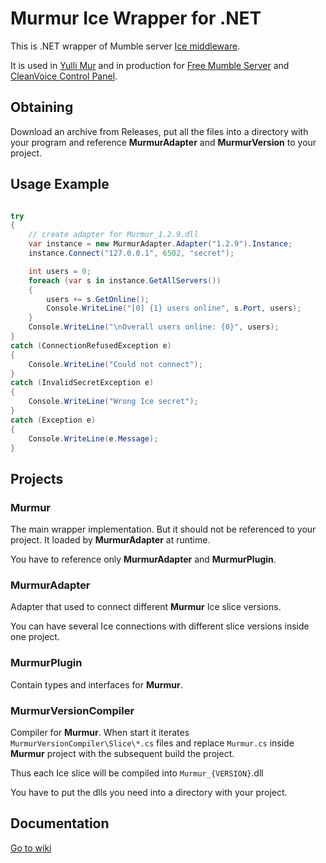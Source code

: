 
# Murmur Ice Wrapper for .NET

This is .NET wrapper of Mumble server [Ice middleware](https://wiki.mumble.info/wiki/Ice).

It is used in [Yulli Mur](http://yulli.cleanvoice.ru) and in production for [Free Mumble Server](http://cleanvoice.ru/free/mumble/) and [CleanVoice Control Panel](https://control.cleanvoice.ru).

## Obtaining

Download an archive from Releases, put all the files into a directory with your program and reference **MurmurAdapter** and **MurmurVersion** to your project.

## Usage Example
```C#

try
{
	// create adapter for Murmur_1.2.9.dll
	var instance = new MurmurAdapter.Adapter("1.2.9").Instance;
	instance.Connect("127.0.0.1", 6502, "secret");

	int users = 0;
	foreach (var s in instance.GetAllServers())
	{
		users += s.GetOnline();
		Console.WriteLine("[0] {1} users online", s.Port, users);
	}
	Console.WriteLine("\nOverall users online: {0}", users);
}
catch (ConnectionRefusedException e)
{
	Console.WriteLine("Could not connect");
}
catch (InvalidSecretException e)
{
	Console.WriteLine("Wrong Ice secret");
}
catch (Exception e)
{
	Console.WriteLine(e.Message);
}
```	

## Projects

### Murmur

The main wrapper implementation. But it should not be referenced to your project. It loaded by **MurmurAdapter** at runtime.

You have to reference only **MurmurAdapter** and **MurmurPlugin**.

### MurmurAdapter

Adapter that used to connect different **Murmur** Ice slice versions. 

You can have several Ice connections with different slice versions inside one project.

### MurmurPlugin

Contain types and interfaces for **Murmur**.

### MurmurVersionCompiler

Compiler for **Murmur**. When start it iterates `MurmurVersionCompiler\Slice\*.cs` files and replace `Murmur.cs` inside **Murmur** project with the subsequent build the project. 

Thus each Ice slice will be compiled into `Murmur_{VERSION}`.dll

You have to put the dlls you need into a directory with your project.


## Documentation

[Go to wiki](https://github.com/HarpyWar/murmur-ice-net/wiki)
